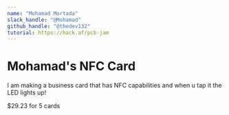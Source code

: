 ```yaml
---
name: "Mohamad Mortada"
slack_handle: "@Mohamad"
github_handle: "@thedev132"
tutorial: https://hack.af/pcb-jam
---
```


# Mohamad's NFC Card

<!-- Describe your board in 2-3 sentences. What are you making? What will it do? -->

I am making a business card that has NFC capabilities and when u tap it the LED lights up!

<!-- How much is it going to cost? -->

$29.23 for 5 cards
